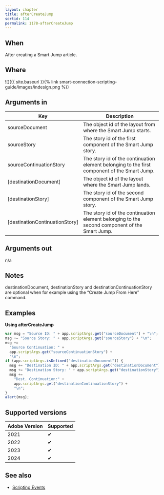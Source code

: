 ```yaml
---
layout: chapter
title: afterCreateJump
sortid: 114
permalink: 1178-afterCreateJump
---
```


## When

After creating a Smart Jump article.

## Where

![]({{ site.baseurl }}{% link smart-connection-scripting-guide/images/indesign.png %})

## Arguments in

| Key                            | Description                                                                                   |
| ------------------------------ | --------------------------------------------------------------------------------------------- |
| sourceDocument                 | The object id of the layout from where the Smart Jump starts.                                 |
| sourceStory                    | The story id of the first component of the Smart Jump story.                                  |
| sourceContinuationStory        | The story id of the continuation element belonging to the first component of the Smart Jump.  |
| [destinationDocument]          | The object id of the layout where the Smart Jump lands.                                       |
| [destinationStory]             | The story id of the second component of the Smart Jump story.                                 |
| [destinationContinuationStory] | The story id of the continuation element belonging to the second component of the Smart Jump. |

## Arguments out

n/a

## Notes

destinationDocument, destinationStory and destinationContinuationStory are optional when for
example using the “Create Jump From Here” command.

## Examples

**Using afterCreateJump**

```javascript
var msg = "Source ID: " + app.scriptArgs.get("sourceDocument") + "\n";
msg += "Source Story: " + app.scriptArgs.get("sourceStory") + "\n";
msg +=
  "Source Continuation: " +
  app.scriptArgs.get("sourceContinuationStory") +
  "\n";
if (app.scriptArgs.isDefined("destinationDocument")) {
  msg += "Destination ID: " + app.scriptArgs.get("destinationDocument") + "\n";
  msg += "Destination Story: " + app.scriptArgs.get("destinationStory") + "\n";
  msg +=
    "Dest. Continuation:" +
    app.scriptArgs.get("destinationContinuationStory") +
    "\n";
}
alert(msg);
```

## Supported versions

| Adobe Version | Supported |
| ------------- | --------- |
| 2021          | ✔         |
| 2022          | ✔         |
| 2023          | ✔         |
| 2024          | ✔         |

## See also

- [Scripting Events](./index.md)
